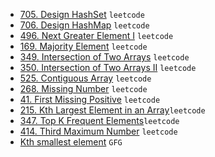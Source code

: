 - [705. Design HashSet](https://leetcode.com/problems/design-hashset/) `leetcode`
- [706. Design HashMap](https://leetcode.com/problems/design-hashmap/) `leetcode`
- [496. Next Greater Element I](https://leetcode.com/problems/next-greater-element-i/) `leetcode`
- [169. Majority Element](https://leetcode.com/problems/majority-element/) `leetcode`
- [349. Intersection of Two Arrays](https://leetcode.com/problems/intersection-of-two-arrays/) `leetcode`
- [350. Intersection of Two Arrays II](https://leetcode.com/problems/intersection-of-two-arrays-ii/) `leetcode`
- [525. Contiguous Array](https://leetcode.com/problems/contiguous-array/) `leetcode`
- [268. Missing Number](https://leetcode.com/problems/missing-number/) `leetcode`
- [41. First Missing Positive](https://leetcode.com/problems/first-missing-positive/) `leetcode`
- [215. Kth Largest Element in an Array](https://leetcode.com/problems/kth-largest-element-in-an-array/)`leetcode`
- [347. Top K Frequent Elements](https://leetcode.com/problems/top-k-frequent-elements/)`leetcode`
- [414. Third Maximum Number](https://leetcode.com/problems/third-maximum-number/) `leetcode`
- [Kth smallest element](https://practice.geeksforgeeks.org/problems/kth-smallest-element5635/1?utm_source=gfg&utm_medium=article&utm_campaign=bottom_sticky_on_article) `GFG`
